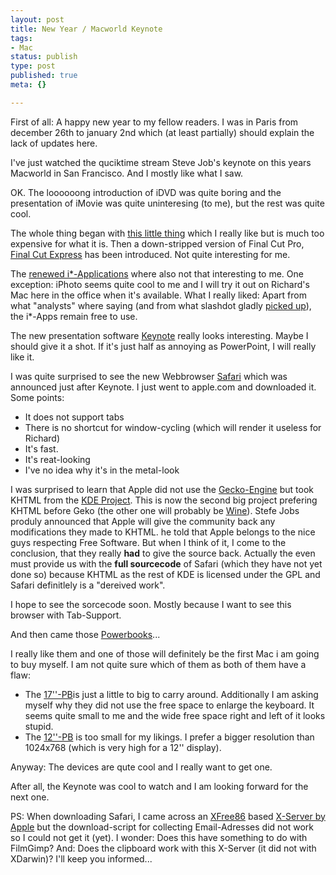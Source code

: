 ```yaml
---
layout: post
title: New Year / Macworld Keynote
tags:
- Mac
status: publish
type: post
published: true
meta: {}

---
```

First of all: A happy new year to my fellow readers. I was in Paris from december 26th to january 2nd which (at least partially) should explain the lack of updates here.

I've just watched the quciktime stream Steve Job's keynote on this years Macworld in San Francisco. And I mostly like what I saw.

OK. The loooooong introduction of iDVD was quite boring and the presentation of iMovie was quite uninteresing (to me), but the rest was quite cool.

The whole thing began with <a href="http://www.apple.com/ipod/burton/">this little thing</a> which I really like but is much too expensive for what it is. Then a down-stripped version of Final Cut Pro, <a href="http://www.apple.com/finalcutexpress/">Final Cut Express</a> has been introduced. Not quite interesting for me.

The <a href="http://www.apple.com/ilife/">renewed i*-Applications</a> where also not that interesting to me. One exception: iPhoto seems quite cool to me and I will try it out on Richard's Mac here in the office when it's available. What I really liked: Apart from what "analysts" where saying (and from what slashdot gladly <a href="http://apple.slashdot.org/apple/03/01/03/2149209.shtml?tid=107">picked up</a>), the i*-Apps remain free to use.

The new presentation software <a href="http://www.apple.com/keynote/">Keynote</a> really looks interesting. Maybe I should give it a shot. If it's just half as annoying as PowerPoint, I will really like it.

I was quite surprised to see the new Webbrowser <a href="http://www.apple.com/safari/">Safari</a> which was announced just after Keynote. I just went to apple.com and downloaded it. Some points:

<ul>
 <li>It does not support tabs
 <li>There is no shortcut for window-cycling (which will render it useless for Richard)
 <li>It's fast.
 <li>It's reat-looking
 <li>I've no idea why it's in the metal-look
</ul>

I was surprised to learn that Apple did not use the <a href="http://www.mozilla.org">Gecko-Engine</a> but took KHTML from the <a href="http://www.kde.org">KDE Project</a>. This is now the second big project prefering KHTML before Geko (the other one will probably be <a href="http://www.wine.org">Wine</a>). Stefe Jobs produly announced that Apple will give the community back any modifications they made to KHTML. he told that Apple belongs to the nice guys respecting Free Software. But when I think of it, I come to the conclusion, that they really <b>had</b> to give the source back. Actually the even must provide us with the <b>full sourcecode</b> of Safari (which they have not yet done so) because KHTML as the rest of KDE is licensed under the GPL and Safari definitlely is a "dereived work".

I hope to see the sorcecode soon. Mostly because I want to see this browser with Tab-Support.

And then came those <a href="http://www.apple.com/powerbook/">Powerbooks</a>...

I really like them and one of those will definitely be the first Mac i am going to buy myself. I am not quite sure which of them as both of them have a flaw:

<ul>
 <li>The <a href="http://www.apple.com/powerbook/index17.html">17''-PB</a>is just a little to big to carry around. Additionally  I am asking myself why they did not use the free space to enlarge the keyboard. It seems quite small to me and the wide free space right and left of it looks stupid.
 <li>The <a href="http://www.apple.com/powerbook/index12.html">12''-PB</a> is too small for my likings. I prefer a bigger resolution than 1024x768 (which is very high for a 12'' display).
</ul>

Anyway: The devices are qute cool and I really want to get one.

After all, the Keynote was cool to watch and I am looking forward for the next one.

PS: When downloading Safari, I came across an <a href="http://www.xfree.org">XFree86</a> based <a href="http://www.apple.com/macosx/x11/">X-Server by Apple</a> but the download-script for collecting Email-Adresses did not work so I could not get it (yet). I wonder: Does this have something to do with FilmGimp? And: Does the clipboard work with this X-Server (it did not with XDarwin)? I'll keep you informed...
